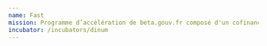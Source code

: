 ```yaml
---
name: Fast
mission: Programme d’accélération de beta.gouv.fr composé d'un cofinancement de la DINUM et d’un accompagnement par l'equipe <a href='https://doc.incubateur.net/communaute/gerer-sa-startup-detat-ou-de-territoires-au-quotidien/la-vie-dune-se/acceleration/programme-gamma'>Gamma</a>. En savoir plus sur le <a href='https://doc.incubateur.net/communaute/gerer-sa-startup-detat-ou-de-territoires-au-quotidien/la-vie-dune-se/acceleration/fonds-dacceleration-des-startups-detat#cest-quoi-le-fast'>FAST</a>
incubator: /incubators/dinum
---
```

